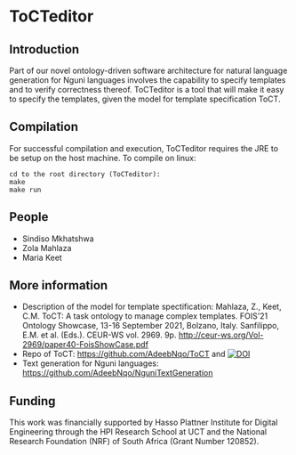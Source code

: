 # ToCTeditor

## Introduction
Part of our novel ontology-driven software architecture for natural language generation for Nguni languages involves the capability to specify templates and to verify correctness thereof. ToCTeditor is a tool that will make it easy to specify the templates, given the model for template specification ToCT.

## Compilation
For successful compilation and execution, ToCTeditor requires the JRE to be setup on the host machine.
To compile on linux:  
```
cd to the root directory (ToCTeditor):
make
make run
```

## People

* Sindiso Mkhatshwa
* Zola Mahlaza
* Maria Keet


## More information

* Description of the model for template spectification: Mahlaza, Z., Keet, C.M. ToCT: A task ontology to manage complex templates. FOIS'21 Ontology Showcase, 13-16 September 2021, Bolzano, Italy. Sanfilippo, E.M. et al. (Eds.). CEUR-WS vol. 2969. 9p. http://ceur-ws.org/Vol-2969/paper40-FoisShowCase.pdf
* Repo of ToCT: https://github.com/AdeebNqo/ToCT and [![DOI](https://zenodo.org/badge/359607259.svg)](https://zenodo.org/badge/latestdoi/359607259)
* Text generation for Nguni languages: https://github.com/AdeebNqo/NguniTextGeneration


## Funding

This work was financially supported by Hasso Plattner Institute for Digital Engineering through the HPI Research School at UCT and the National Research Foundation (NRF) of South Africa (Grant Number 120852).
